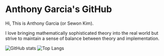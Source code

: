 # Anthony Garcia's GitHub

Hi, This is Anthony Garcia (or Sewon Kim).

I love bringing mathematically sophisticated theory into the real world but strive to maintain a sense of balance between theory and implementation.

![GitHub stats](https://github-readme-stats.vercel.app/api?username=wontothree&show_icons=true&theme=dracula&hide=contribs,prs) ![Top Langs](https://github-readme-stats.vercel.app/api/top-langs/?username=wontothree&layout=compact&theme=tokyonight)
